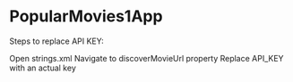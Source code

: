 # PopularMovies1App
Steps to replace API KEY:

Open strings.xml
Navigate to discoverMovieUrl property
Replace API_KEY with an actual key
